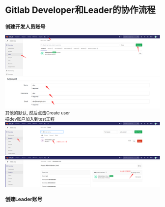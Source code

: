 # Gitlab Developer和Leader的协作流程

### 创建开发人员账号
![New User](https://raw.githubusercontent.com/duiying/note/master/img/gitlab-new-user.png)  
![Account](https://raw.githubusercontent.com/duiying/note/master/img/gitlab-account.png)  
其他的默认, 然后点击Create user  
把dev账户加入到test工程  
![test](https://raw.githubusercontent.com/duiying/note/master/img/gitlab-test.png)  
![access](https://raw.githubusercontent.com/duiying/note/master/img/gitlab-access.png)  
### 创建Leader账号